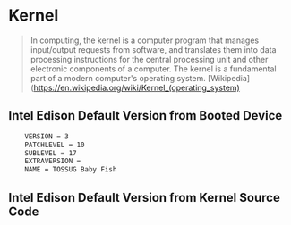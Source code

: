 # Kernel

> In computing, the kernel is a computer program that manages input/output requests from software, and translates them into data processing instructions for the central processing unit and other electronic components of a computer. The kernel is a fundamental part of a modern computer's operating system. [Wikipedia](https://en.wikipedia.org/wiki/Kernel_(operating_system)

## Intel Edison Default Version from Booted Device

```sh
    VERSION = 3
    PATCHLEVEL = 10
    SUBLEVEL = 17
    EXTRAVERSION =
    NAME = TOSSUG Baby Fish
```

## Intel Edison Default Version from Kernel Source Code

